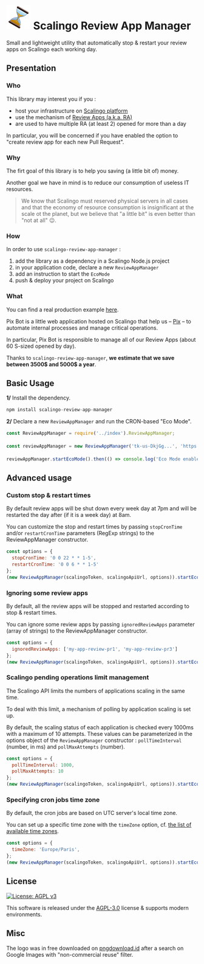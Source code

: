 # ![Logo](/docs/logo_64.png) Scalingo Review App Manager

Small and lightweight utility that automatically stop & restart your review apps on Scalingo each working day.

## Presentation

### Who

This library may interest you if you : 
- host your infrastructure on [Scalingo platform](https://scalingo.com)
- use the mechanism of [Review Apps (a.k.a. RA)](https://doc.scalingo.com/platform/app/review-apps)
- are used to have multiple RA (at least 2) opened for more than a day   

In particular, you will be concerned if you have enabled the option to "create review app for each new Pull Request".

### Why

The firt goal of this library is to help you saving (a little bit of) money.
 
Another goal we have in mind is to reduce our consumption of useless IT resources.

> We know that Scalingo must reserved physical servers in all cases and that the economy of resource consumption is insignificant at the scale ot the planet, but we believe that "a little bit" is even better than "not at all" 😉.

### How

In order to use `scalingo-review-app-manager` :
1. add the library as a dependency in a Scalingo Node.js project
2. in your application code, declare a new `ReviewAppManager`
3. add an instruction to start the `EcoMode`
4. push & deploy your project on Scalingo

### What

You can find a real production example [here](https://github.com/1024pix/pix-bot). 

Pix Bot is a little web application hosted on Scalingo that help us – [Pix](https://github.com/1024pix/) – to automate internal processes and manage critical operations.

In particular, Pix Bot is responsible to manage all of our Review Apps (about 60 S-sized opened by day).

Thanks to `scalingo-review-app-manager`, **we estimate that we save between 3500$ and 5000$ a year**. 

## Basic Usage

**1/** Install the dependency.

```javascript
npm install scalingo-review-app-manager
```

**2/** Declare a new `ReviewAppManager` and run the CRON-based "Eco Mode".

```javascript
const ReviewAppManager = require('../index').ReviewAppManager;

const reviewAppManager = new ReviewAppManager('tk-us-DkjGg...', 'https://api.osc-fr1.scalingo.com');

reviewAppManager.startEcoMode().then(() => console.log('Eco Mode enabled.'));
```

## Advanced usage

### Custom stop & restart times

By default review apps will be shut down every week day at 7pm and will be restarted the day after (if it is a week day) at 8am.

You can customize the stop and restart times by passing `stopCronTime` and/or `restartCronTime` parameters (RegExp strings) to the ReviewAppManager constructor.

```javascript
const options = {
  stopCronTime: '0 0 22 * * 1-5',
  restartCronTime: '0 0 6 * * 1-5'
};
(new ReviewAppManager(scalingoToken, scalingoApiUrl, options)).startEcoMode();
```

### Ignoring some review apps

By default, all the review apps will be stopped and restarted according to stop & restart times.

You can ignore some review apps by passing `ignoredReviewApps` parameter (array of strings) to the ReviewAppManager constructor.

```javascript
const options = {
  ignoredReviewApps: ['my-app-review-pr1', 'my-app-review-pr3']
};
(new ReviewAppManager(scalingoToken, scalingoApiUrl, options)).startEcoMode();
```

### Scalingo pending operations limit management

The Scalingo API limits the numbers of applications scaling in the same time. 

To deal with this limit, a mechanism of polling by application scaling is set up.

By default, the scaling status of each application is checked every 1000ms with a maximum of 10 attempts. 
These values can be parameterized in the options object of the `ReviewAppManager` constructor : `pollTimeInterval` (number, in ms) and `pollMaxAttempts` (number).

```javascript
const options = {
  pollTimeInterval: 1000,
  pollMaxAttempts: 10
};
(new ReviewAppManager(scalingoToken, scalingoApiUrl, options)).startEcoMode();
```

### Specifying cron jobs time zone

By default, the cron jobs are based on UTC server's local time zone.

You can set up a specific time zone with the `timeZone` option, cf. [the list of available time zones](https://github.com/eggert/tz/blob/c7cc14a846e1dcaa2800f3f0070a12fd514f608c/zone.tab).

```javascript
const options = {
  timeZone: 'Europe/Paris',
};
(new ReviewAppManager(scalingoToken, scalingoApiUrl, options)).startEcoMode();
```

## License

[![License: AGPL v3](https://img.shields.io/badge/License-AGPL%20v3-blue.svg)](https://www.gnu.org/licenses/agpl-3.0)

This software is released under the [AGPL-3.0](https://www.gnu.org/licenses/why-affero-gpl.en.html) license & supports modern environments.

## Misc

The logo was in free downloaded on [pngdownload.id](https://www.pngdownload.id/png-4wxqo5/download.html) after a search on Google Images with "non-commercial reuse" filter.
